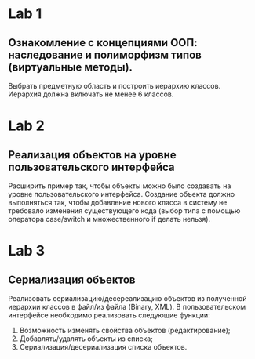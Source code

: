 # Lab 1
## Ознакомление с концепциями ООП: наследование и полиморфизм типов (виртуальные методы).
Выбрать предметную область и построить иерархию классов. Иерархия должна включать не менее 6 классов.
# Lab 2
## Реализация объектов на уровне пользовательского интерфейса
Расширить пример так, чтобы объекты можно было создавать на уровне пользовательского интерфейса. Создание объекта должно выполняться так, чтобы добавление нового класса в систему не требовало изменения существующего кода (выбор типа с помощью оператора case/switch и множественного if делать нельзя).
# Lab 3
## Сериализация объектов
Реализовать сериализацию/десереализацию объектов из полученной иерархии классов в файл/из файла (Binary, XML).
В пользовательском интерфейсе необходимо реализовать следующие функции:
1) Возможность изменять свойства объектов (редактирование);
2) Добавлять/удалять объекты из списка;
3) Сериализация/десериализация списка объектов.

